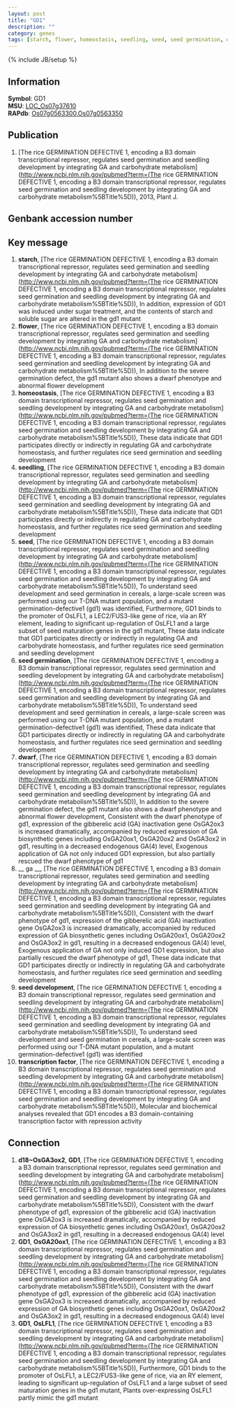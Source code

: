 ```yaml
---
layout: post
title: "GD1"
description: ""
category: genes
tags: [starch, flower, homeostasis, seedling, seed, seed germination, dwarf,  ga , seed development, transcription factor]
---
```

{% include JB/setup %}

## Information
__Symbol__: GD1  
__MSU__: [LOC_Os07g37610](http://rice.plantbiology.msu.edu/cgi-bin/ORF_infopage.cgi?orf=LOC_Os07g37610)  
__RAPdb__: [Os07g0563300](http://rapdb.dna.affrc.go.jp/viewer/gbrowse_details/irgsp1?name=Os07g0563300),[Os07g0563350](http://rapdb.dna.affrc.go.jp/viewer/gbrowse_details/irgsp1?name=Os07g0563350)  

## Publication
1. [The rice GERMINATION DEFECTIVE 1, encoding a B3 domain transcriptional repressor, regulates seed germination and seedling development by integrating GA and carbohydrate metabolism](http://www.ncbi.nlm.nih.gov/pubmed?term=(The rice GERMINATION DEFECTIVE 1, encoding a B3 domain transcriptional repressor, regulates seed germination and seedling development by integrating GA and carbohydrate metabolism%5BTitle%5D)), 2013, Plant J.

## Genbank accession number

## Key message
1. __starch__, [The rice GERMINATION DEFECTIVE 1, encoding a B3 domain transcriptional repressor, regulates seed germination and seedling development by integrating GA and carbohydrate metabolism](http://www.ncbi.nlm.nih.gov/pubmed?term=(The rice GERMINATION DEFECTIVE 1, encoding a B3 domain transcriptional repressor, regulates seed germination and seedling development by integrating GA and carbohydrate metabolism%5BTitle%5D)),  In addition, expression of GD1 was induced under sugar treatment, and the contents of starch and soluble sugar are altered in the gd1 mutant
2. __flower__, [The rice GERMINATION DEFECTIVE 1, encoding a B3 domain transcriptional repressor, regulates seed germination and seedling development by integrating GA and carbohydrate metabolism](http://www.ncbi.nlm.nih.gov/pubmed?term=(The rice GERMINATION DEFECTIVE 1, encoding a B3 domain transcriptional repressor, regulates seed germination and seedling development by integrating GA and carbohydrate metabolism%5BTitle%5D)),  In addition to the severe germination defect, the gd1 mutant also shows a dwarf phenotype and abnormal flower development
3. __homeostasis__, [The rice GERMINATION DEFECTIVE 1, encoding a B3 domain transcriptional repressor, regulates seed germination and seedling development by integrating GA and carbohydrate metabolism](http://www.ncbi.nlm.nih.gov/pubmed?term=(The rice GERMINATION DEFECTIVE 1, encoding a B3 domain transcriptional repressor, regulates seed germination and seedling development by integrating GA and carbohydrate metabolism%5BTitle%5D)),  These data indicate that GD1 participates directly or indirectly in regulating GA and carbohydrate homeostasis, and further regulates rice seed germination and seedling development
4. __seedling__, [The rice GERMINATION DEFECTIVE 1, encoding a B3 domain transcriptional repressor, regulates seed germination and seedling development by integrating GA and carbohydrate metabolism](http://www.ncbi.nlm.nih.gov/pubmed?term=(The rice GERMINATION DEFECTIVE 1, encoding a B3 domain transcriptional repressor, regulates seed germination and seedling development by integrating GA and carbohydrate metabolism%5BTitle%5D)),  These data indicate that GD1 participates directly or indirectly in regulating GA and carbohydrate homeostasis, and further regulates rice seed germination and seedling development
5. __seed__, [The rice GERMINATION DEFECTIVE 1, encoding a B3 domain transcriptional repressor, regulates seed germination and seedling development by integrating GA and carbohydrate metabolism](http://www.ncbi.nlm.nih.gov/pubmed?term=(The rice GERMINATION DEFECTIVE 1, encoding a B3 domain transcriptional repressor, regulates seed germination and seedling development by integrating GA and carbohydrate metabolism%5BTitle%5D)),  To understand seed development and seed germination in cereals, a large-scale screen was performed using our T-DNA mutant population, and a mutant germination-defective1 (gd1) was identified, Furthermore, GD1 binds to the promoter of OsLFL1, a LEC2/FUS3-like gene of rice, via an RY element, leading to significant up-regulation of OsLFL1 and a large subset of seed maturation genes in the gd1 mutant, These data indicate that GD1 participates directly or indirectly in regulating GA and carbohydrate homeostasis, and further regulates rice seed germination and seedling development
6. __seed germination__, [The rice GERMINATION DEFECTIVE 1, encoding a B3 domain transcriptional repressor, regulates seed germination and seedling development by integrating GA and carbohydrate metabolism](http://www.ncbi.nlm.nih.gov/pubmed?term=(The rice GERMINATION DEFECTIVE 1, encoding a B3 domain transcriptional repressor, regulates seed germination and seedling development by integrating GA and carbohydrate metabolism%5BTitle%5D)),  To understand seed development and seed germination in cereals, a large-scale screen was performed using our T-DNA mutant population, and a mutant germination-defective1 (gd1) was identified, These data indicate that GD1 participates directly or indirectly in regulating GA and carbohydrate homeostasis, and further regulates rice seed germination and seedling development
7. __dwarf__, [The rice GERMINATION DEFECTIVE 1, encoding a B3 domain transcriptional repressor, regulates seed germination and seedling development by integrating GA and carbohydrate metabolism](http://www.ncbi.nlm.nih.gov/pubmed?term=(The rice GERMINATION DEFECTIVE 1, encoding a B3 domain transcriptional repressor, regulates seed germination and seedling development by integrating GA and carbohydrate metabolism%5BTitle%5D)),  In addition to the severe germination defect, the gd1 mutant also shows a dwarf phenotype and abnormal flower development, Consistent with the dwarf phenotype of gd1, expression of the gibberelic acid (GA) inactivation gene OsGA2ox3 is increased dramatically, accompanied by reduced expression of GA biosynthetic genes including OsGA20ox1, OsGA20ox2 and OsGA3ox2 in gd1, resulting in a decreased endogenous GA(4) level, Exogenous application of GA not only induced GD1 expression, but also partially rescued the dwarf phenotype of gd1
8. __ ga __, [The rice GERMINATION DEFECTIVE 1, encoding a B3 domain transcriptional repressor, regulates seed germination and seedling development by integrating GA and carbohydrate metabolism](http://www.ncbi.nlm.nih.gov/pubmed?term=(The rice GERMINATION DEFECTIVE 1, encoding a B3 domain transcriptional repressor, regulates seed germination and seedling development by integrating GA and carbohydrate metabolism%5BTitle%5D)),  Consistent with the dwarf phenotype of gd1, expression of the gibberelic acid (GA) inactivation gene OsGA2ox3 is increased dramatically, accompanied by reduced expression of GA biosynthetic genes including OsGA20ox1, OsGA20ox2 and OsGA3ox2 in gd1, resulting in a decreased endogenous GA(4) level, Exogenous application of GA not only induced GD1 expression, but also partially rescued the dwarf phenotype of gd1, These data indicate that GD1 participates directly or indirectly in regulating GA and carbohydrate homeostasis, and further regulates rice seed germination and seedling development
9. __seed development__, [The rice GERMINATION DEFECTIVE 1, encoding a B3 domain transcriptional repressor, regulates seed germination and seedling development by integrating GA and carbohydrate metabolism](http://www.ncbi.nlm.nih.gov/pubmed?term=(The rice GERMINATION DEFECTIVE 1, encoding a B3 domain transcriptional repressor, regulates seed germination and seedling development by integrating GA and carbohydrate metabolism%5BTitle%5D)),  To understand seed development and seed germination in cereals, a large-scale screen was performed using our T-DNA mutant population, and a mutant germination-defective1 (gd1) was identified
10. __transcription factor__, [The rice GERMINATION DEFECTIVE 1, encoding a B3 domain transcriptional repressor, regulates seed germination and seedling development by integrating GA and carbohydrate metabolism](http://www.ncbi.nlm.nih.gov/pubmed?term=(The rice GERMINATION DEFECTIVE 1, encoding a B3 domain transcriptional repressor, regulates seed germination and seedling development by integrating GA and carbohydrate metabolism%5BTitle%5D)),  Molecular and biochemical analyses revealed that GD1 encodes a B3 domain-containing transcription factor with repression activity

## Connection
1. __d18~OsGA3ox2__, __GD1__, [The rice GERMINATION DEFECTIVE 1, encoding a B3 domain transcriptional repressor, regulates seed germination and seedling development by integrating GA and carbohydrate metabolism](http://www.ncbi.nlm.nih.gov/pubmed?term=(The rice GERMINATION DEFECTIVE 1, encoding a B3 domain transcriptional repressor, regulates seed germination and seedling development by integrating GA and carbohydrate metabolism%5BTitle%5D)),  Consistent with the dwarf phenotype of gd1, expression of the gibberelic acid (GA) inactivation gene OsGA2ox3 is increased dramatically, accompanied by reduced expression of GA biosynthetic genes including OsGA20ox1, OsGA20ox2 and OsGA3ox2 in gd1, resulting in a decreased endogenous GA(4) level
2. __GD1__, __OsGA20ox1__, [The rice GERMINATION DEFECTIVE 1, encoding a B3 domain transcriptional repressor, regulates seed germination and seedling development by integrating GA and carbohydrate metabolism](http://www.ncbi.nlm.nih.gov/pubmed?term=(The rice GERMINATION DEFECTIVE 1, encoding a B3 domain transcriptional repressor, regulates seed germination and seedling development by integrating GA and carbohydrate metabolism%5BTitle%5D)),  Consistent with the dwarf phenotype of gd1, expression of the gibberelic acid (GA) inactivation gene OsGA2ox3 is increased dramatically, accompanied by reduced expression of GA biosynthetic genes including OsGA20ox1, OsGA20ox2 and OsGA3ox2 in gd1, resulting in a decreased endogenous GA(4) level
3. __GD1__, __OsLFL1__, [The rice GERMINATION DEFECTIVE 1, encoding a B3 domain transcriptional repressor, regulates seed germination and seedling development by integrating GA and carbohydrate metabolism](http://www.ncbi.nlm.nih.gov/pubmed?term=(The rice GERMINATION DEFECTIVE 1, encoding a B3 domain transcriptional repressor, regulates seed germination and seedling development by integrating GA and carbohydrate metabolism%5BTitle%5D)),  Furthermore, GD1 binds to the promoter of OsLFL1, a LEC2/FUS3-like gene of rice, via an RY element, leading to significant up-regulation of OsLFL1 and a large subset of seed maturation genes in the gd1 mutant, Plants over-expressing OsLFL1 partly mimic the gd1 mutant


